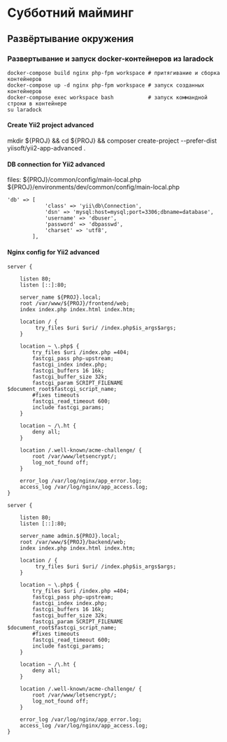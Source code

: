 # Субботний майминг

## Развёртывание окружения

### Развертывание и запуск docker-контейнеров из laradock
```
docker-compose build nginx php-fpm workspace # притягивание и сборка контейнеров
docker-compose up -d nginx php-fpm workspace # запуск созданных контейнеров
docker-compose exec workspace bash           # запуск коммандной строки в контейнере
su laradock                              
```
#### Create Yii2 project advanced
mkdir ${PROJ} && cd ${PROJ} &&
composer create-project --prefer-dist yiisoft/yii2-app-advanced .

#### DB connection for Yii2 advanced
files:
    ${PROJ}/common/config/main-local.php
    ${PROJ}/environments/dev/common/config/main-local.php
```
'db' => [
            'class' => 'yii\db\Connection',
            'dsn' => 'mysql:host=mysql;port=3306;dbname=database',
            'username' => 'dbuser',
            'password' => 'dbpasswd',
            'charset' => 'utf8',
        ],
```

#### Nginx config for Yii2 advanced
```
server {

    listen 80;
    listen [::]:80;

    server_name ${PROJ}.local;
    root /var/www/${PROJ}/frontend/web;
    index index.php index.html index.htm;

    location / {
         try_files $uri $uri/ /index.php$is_args$args;
    }

    location ~ \.php$ {
        try_files $uri /index.php =404;
        fastcgi_pass php-upstream;
        fastcgi_index index.php;
        fastcgi_buffers 16 16k;
        fastcgi_buffer_size 32k;
        fastcgi_param SCRIPT_FILENAME $document_root$fastcgi_script_name;
        #fixes timeouts
        fastcgi_read_timeout 600;
        include fastcgi_params;
    }

    location ~ /\.ht {
        deny all;
    }

    location /.well-known/acme-challenge/ {
        root /var/www/letsencrypt/;
        log_not_found off;
    }

    error_log /var/log/nginx/app_error.log;
    access_log /var/log/nginx/app_access.log;
}

server {

    listen 80;
    listen [::]:80;

    server_name admin.${PROJ}.local;
    root /var/www/${PROJ}/backend/web;
    index index.php index.html index.htm;

    location / {
         try_files $uri $uri/ /index.php$is_args$args;
    }

    location ~ \.php$ {
        try_files $uri /index.php =404;
        fastcgi_pass php-upstream;
        fastcgi_index index.php;
        fastcgi_buffers 16 16k;
        fastcgi_buffer_size 32k;
        fastcgi_param SCRIPT_FILENAME $document_root$fastcgi_script_name;
        #fixes timeouts
        fastcgi_read_timeout 600;
        include fastcgi_params;
    }

    location ~ /\.ht {
        deny all;
    }

    location /.well-known/acme-challenge/ {
        root /var/www/letsencrypt/;
        log_not_found off;
    }

    error_log /var/log/nginx/app_error.log;
    access_log /var/log/nginx/app_access.log;
}
```
